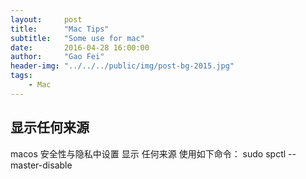 ```yaml
---
layout:     post
title:      "Mac Tips"
subtitle:   "Some use for mac"
date:       2016-04-28 16:00:00
author:     "Gao Fei"
header-img: "../../../public/img/post-bg-2015.jpg"
tags:
    - Mac
---
```


## 显示任何来源
 
macos 安全性与隐私中设置 显示 任何来源 
使用如下命令：
sudo spctl --master-disable





